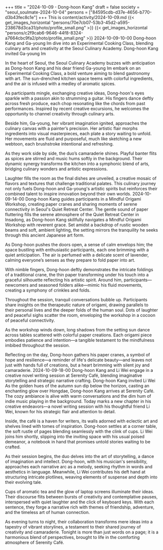 +++
title = "2024-10-09 - Dong-hoon Kang"
draft = false
society = "seoul_soulmate-2024-10-04"
persons = ["84595cdb-d37e-4656-b770-d3b43fec8c1e"]
+++
This is content/activity/2024-10-09.md
{{< get_images_horizontal "persons/70e7cb07-53b3-45d2-a595-238678d3ca31/photo/profile_small.png" >}}
{{< get_images_horizontal "persons/c2f9cab6-9646-44f8-8324-a7664cbc9fa2/photo/profile_small.png" >}}
2024-10-09-10-00
Dong-hoon Kang and Ga-young Im dive into an Experimental Cooking Class, blending culinary arts and creativity at the Seoul Culinary Academy.
Dong-hoon Kang invited Ga-young Im

In the heart of Seoul, the Seoul Culinary Academy buzzes with anticipation as Dong-hoon Kang and his dear friend Ga-young Im embark on an Experimental Cooking Class, a bold venture aiming to blend gastronomy with art. The sun-drenched kitchen space teems with colorful ingredients, and the air is infused with a medley of aromatic spices. 

As participants mingle, exchanging creative ideas, Dong-hoon's eyes sparkle with a passion akin to strumming a guitar. His fingers dance deftly across fresh produce, each chop resonating like the chords from past performances. Inspired by recent creative excursions, he welcomes the opportunity to channel creativity through culinary arts.

Beside him, Ga-young, her vibrant imagination ignited, approaches the culinary canvas with a painter’s precision. Her artistic flair morphs ingredients into visual masterpieces, each plate a story waiting to unfold. Her movements are fluid and purposeful, much like sketching a new webtoon, each brushstroke intentional and refreshing.

As they work side by side, the duo’s camaraderie shines. Playful banter flits as spices are stirred and music hums softly in the background. Their dynamic synergy transforms the kitchen into a symphonic blend of arts, bridging culinary wonders and artistic expressions.

Laughter fills the room as the final dishes are unveiled, a creative mosaic of flavors and textures that challenge traditional palates. This culinary journey not only fuels Dong-hoon and Ga-young's artistic spirits but reinforces their combined talent to inspire innovation beyond their own worlds.
2024-10-09-14-00
Dong-hoon Kang guides participants in a Mindful Origami Workshop, creating paper cranes and sharing moments of serene connectivity in Seoul's Quiet Retreat Center.
The gentle sound of paper fluttering fills the serene atmosphere of the Quiet Retreat Center in Insadong, as Dong-hoon Kang skillfully navigates a Mindful Origami Workshop with reverent grace. Set amidst a backdrop of rustic wooden beams and soft, ambient lighting, the setting mirrors the tranquility he seeks through this ancient Japanese art form.

As Dong-hoon pushes the doors open, a sense of calm envelops him; the space bustling with enthusiastic participants, each one brimming with a quiet anticipation. The air is perfumed with a delicate scent of lavender, calming everyone’s senses as they prepare to fold paper into art. 

With nimble fingers, Dong-hoon deftly demonstrates the intricate foldings of a traditional crane, the thin paper transforming under his touch into a graceful silhouette reflecting his artistic spirit. Around him, participants—newcomers and seasoned folders alike—mimic his fluid movements, creating a symphony of crinkles and folds.

Throughout the session, tranquil conversations bubble up. Participants share insights on the therapeutic nature of origami, drawing parallels to their personal lives and the deeper folds of the human soul. Dots of laughter and peaceful sighs scatter the room, enveloping the workshop in a cocoon of peaceful connectivity.

As the workshop winds down, long shadows from the setting sun dance across tables scattered with colorful paper creations. Each origami piece embodies patience and intention—a tangible testament to the mindfulness imbibed throughout the session.

Reflecting on the day, Dong-hoon gathers his paper cranes, a symbol of hope and resilience—a reminder of life's delicate beauty—and leaves not just with hands full of creations, but a heart brimming with silent joy and camaraderie.
2024-10-09-18-00
Dong-hoon Kang and Li Wei engage in a creative novel writing session at Serenity Café, blending imaginative storytelling and strategic narrative crafting.
Dong-hoon Kang invited Li Wei
As the golden hues of the autumn sun dip below the horizon, casting an enchanting glow over Hongdae, Dong-hoon Kang arrives at Serenity Café. The cozy ambiance is alive with warm conversations and the dim hum of indie music playing in the background. Today marks a new chapter in his creative endeavors—a novel writing session with his thoughtful friend Li Wei, known for his strategic flair and attention to detail.

Inside, the café is a haven for writers, its walls adorned with eclectic art and shelves lined with tomes of inspiration. Dong-hoon settles at a corner table, the soft rustle of pages blending seamlessly with the clink of cups. Li Wei joins him shortly, slipping into the inviting space with his usual poised demeanor, a notebook in hand that promises untold stories waiting to be crafted.

As their session begins, the duo delves into the art of storytelling, a dance of imagination and intellect. Dong-hoon, with his musician's sensibility, approaches each narrative arc as a melody, seeking rhythm in words and aesthetics in language. Meanwhile, Li Wei contributes his deft hand at structuring intricate plotlines, weaving elements of suspense and depth into their evolving tale.

Cups of aromatic tea and the glow of laptop screens illuminate their ideas. Their discourse flits between bursts of creativity and contemplative pauses, interspersed with quiet laughter and the click of keyboard keys. With each sentence, they forge a narrative rich with themes of friendship, adventure, and the timeless art of human connection.

As evening turns to night, their collaboration transforms mere ideas into a tapestry of vibrant storylines, a testament to their shared journey of creativity and camaraderie. Tonight is more than just words on a page; it is a harmonious blend of perspectives, brought to life in the comforting atmosphere of Serenity Café.
